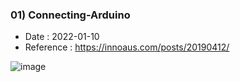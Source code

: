 ### 01) Connecting-Arduino
- Date : 2022-01-10
- Reference : https://innoaus.com/posts/20190412/
  
![image](https://user-images.githubusercontent.com/77952321/148738836-80c098f0-4ee9-4442-80b5-2734f0007d7a.png)
